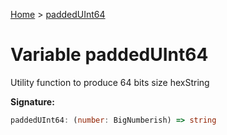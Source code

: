 [Home](../index.md) &gt; [paddedUInt64](./paddeduint64.md)

# Variable paddedUInt64

Utility function to produce 64 bits size hexString

<b>Signature:</b>

```typescript
paddedUInt64: (number: BigNumberish) => string
```
